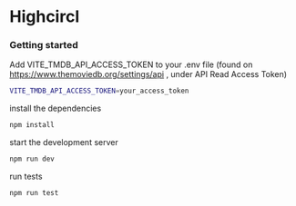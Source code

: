 # Highcircl

### Getting started

Add VITE_TMDB_API_ACCESS_TOKEN to your .env file (found on https://www.themoviedb.org/settings/api , under API Read Access Token)

```bash
VITE_TMDB_API_ACCESS_TOKEN=your_access_token
```

install the dependencies

```bash
npm install
```

start the development server

```bash
npm run dev
```

run tests

```bash
npm run test
```
